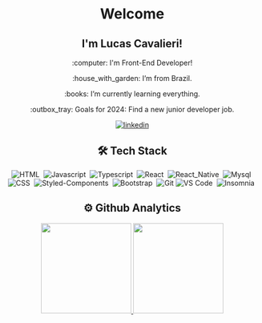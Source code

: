 <div align="center">
  <h1>Welcome</h1>

  <h2>I'm Lucas Cavalieri!</h2>

  <p>:computer: I'm Front-End Developer!</p>

  <p>:house_with_garden: I’m from Brazil.</p>

  <p>:books: I’m currently learning everything.</p>

  <p>:outbox_tray: Goals for 2024: Find a new junior developer job.</p>

  [![linkedin](https://img.shields.io/badge/linkedin-0A66C2?style=for-the-badge&logo=linkedin&logoColor=white)](https://www.linkedin.com/in/lucascavalieri/)

  ## 🛠 Tech Stack

  ![HTML](https://img.shields.io/badge/Code-HTML-323330?style=flat&logo=html5)&nbsp;
  ![Javascript](https://img.shields.io/badge/Code-Javascript-323330?style=flat&logo=javascript)&nbsp;
  ![Typescript](https://img.shields.io/badge/Code-Typescript-323330?style=flat&logo=typescript)&nbsp;
  ![React](https://img.shields.io/badge/Code-React-323330?style=flat&logo=react)&nbsp;
  ![React_Native](https://img.shields.io/badge/Code-React_Native-323330?style=flat&logo=react)&nbsp;
  ![Mysql](https://img.shields.io/badge/DB-Mysql-323330?style=flat&logo=mysql)&nbsp;
  ![CSS](https://img.shields.io/badge/Style-CSS-323330?style=flat&logo=css3&logoColor=blue)&nbsp;
  ![Styled-Components](https://img.shields.io/badge/Style-Styled--Components-323330?style=flat&logo=styled-components)&nbsp;
  ![Bootstrap](https://img.shields.io/badge/Toolkit-Bootstrap-323330?style=flat&logo=bootstrap)&nbsp;
  ![Git](https://img.shields.io/badge/Tool-Git-323330?style=flat&logo=git)
  ![VS Code](https://img.shields.io/badge/Tool-VS_Code-323330?style=flat&logo=visual%20studio%20code&logoColor=0078D4)&nbsp;
  ![Insomnia](https://img.shields.io/badge/Tool-Insomnia-323330?style=flat&logo=insomnia&logoColor=4000bf)&nbsp;

  ## ⚙️ Github Analytics

  <div>
    <a href="https://github.com/lucascavalieri">
    <img height="180em" src="https://github-readme-stats.vercel.app/api?username=lucascavalieri&show_icons=true&theme=dracula&include_all_commits=true&count_private=true"/>
    <img height="180em" src="https://github-readme-stats.vercel.app/api/top-langs/?username=lucascavalieri&layout=compact&langs_count=7&theme=dracula"/>
  </div>
</div>

